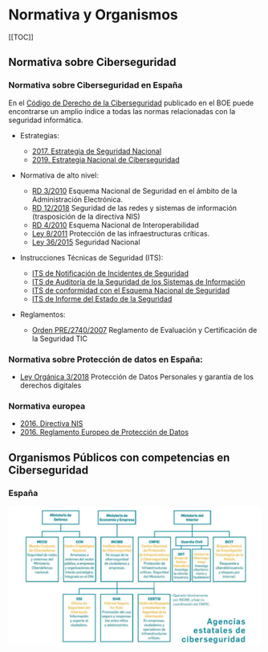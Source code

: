 # Normativa y Organismos

[[TOC]]


## Normativa sobre Ciberseguridad

### Normativa sobre Ciberseguridad en España

En el [Código de Derecho de la Ciberseguridad](https://www.boe.es/biblioteca_juridica/codigos/codigo.php?id=173&modo=1&nota=0&tab=2)
publicado en el BOE puede encontrarse un amplio índice a todas las normas relacionadas con la seguridad 
informática.

- Estrategias:
    - [2017. Estrategia de Seguridad Nacional](https://www.dsn.gob.es/estrategias-publicaciones/estrategias/estrategia-seguridad-nacional-2017)
    - [2019. Estrategia Nacional de Ciberseguridad](https://www.dsn.gob.es/documento/estrategia-nacional-ciberseguridad-2019)

- Normativa de alto nivel:
    - [RD 3/2010](https://www.boe.es/buscar/act.php?id=BOE-A-2010-1330) Esquema Nacional de Seguridad en el ámbito de la Administración Electrónica.
    - [RD 12/2018](https://www.boe.es/diario_boe/txt.php?id=BOE-A-2018-12257) Seguridad de las redes y sistemas de información (trasposición de la directiva NIS)
    - [RD 4/2010](https://www.boe.es/buscar/act.php?id=BOE-A-2010-1331) Esquema Nacional de Interoperabilidad
    - [Ley 8/2011](https://www.ccn-cert.cni.es/publico/InfraestructurasCriticaspublico/Ley82011-de28deabril-PIC.pdf) Protección
de las infraestructuras críticas.
    - [Ley 36/2015](https://www.boe.es/buscar/act.php?id=BOE-A-2015-10389) Seguridad Nacional

- Instrucciones Técnicas de Seguridad (ITS):
    - [ITS de Notificación de Incidentes de Seguridad]()
    - [ITS de Auditoría de la Seguridad de los Sistemas de Información]()
    - [ITS de conformidad con el Esquema Nacional de Seguridad]()
    - [ITS de Informe del Estado de la Seguridad]()

- Reglamentos:
    - [Orden PRE/2740/2007](https://www.boe.es/buscar/act.php?id=BOE-A-2007-16830) Reglamento de Evaluación y Certificación de la Seguridad TIC

### Normativa sobre Protección de datos en España:

- [Ley Orgánica 3/2018](https://www.boe.es/buscar/act.php?id=BOE-A-2018-16673) Protección de Datos Personales y garantía de los derechos digitales
<!--
- [RD 1720/2007](https://www.boe.es/buscar/act.php?id=BOE-A-2008-979) Reglamento de desarrollo de protección de datos de carácter personal
-->

### Normativa europea
- [2016. Directiva NIS](https://www.boe.es/doue/2016/194/L00001-00030.pdf)
- [2016. Reglamento Europeo de Protección de Datos](https://www.boe.es/doue/2016/119/L00001-00088.pdf)

## Organismos Públicos con competencias en Ciberseguridad
### España
![IMG](./img/organismoscompetentes.jpg)







 



